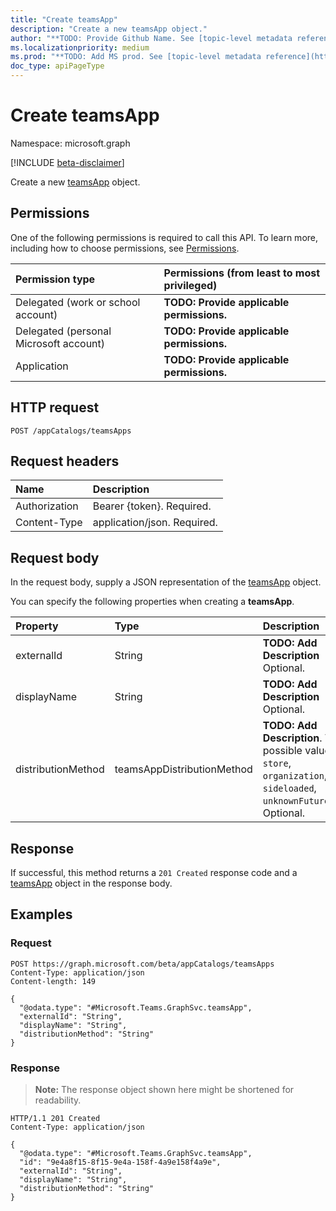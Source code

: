 ```yaml
---
title: "Create teamsApp"
description: "Create a new teamsApp object."
author: "**TODO: Provide Github Name. See [topic-level metadata reference](https://msgo.azurewebsites.net/add/document/guidelines/metadata.html#topic-level-metadata)**"
ms.localizationpriority: medium
ms.prod: "**TODO: Add MS prod. See [topic-level metadata reference](https://msgo.azurewebsites.net/add/document/guidelines/metadata.html#topic-level-metadata)**"
doc_type: apiPageType
---
```


# Create teamsApp
Namespace: microsoft.graph

[!INCLUDE [beta-disclaimer](../../includes/beta-disclaimer.md)]

Create a new [teamsApp](../resources/teamsapp.md) object.

## Permissions
One of the following permissions is required to call this API. To learn more, including how to choose permissions, see [Permissions](/graph/permissions-reference).

|Permission type|Permissions (from least to most privileged)|
|:---|:---|
|Delegated (work or school account)|**TODO: Provide applicable permissions.**|
|Delegated (personal Microsoft account)|**TODO: Provide applicable permissions.**|
|Application|**TODO: Provide applicable permissions.**|

## HTTP request

<!-- {
  "blockType": "ignored"
}
-->
``` http
POST /appCatalogs/teamsApps
```

## Request headers
|Name|Description|
|:---|:---|
|Authorization|Bearer {token}. Required.|
|Content-Type|application/json. Required.|

## Request body
In the request body, supply a JSON representation of the [teamsApp](../resources/teamsapp.md) object.

You can specify the following properties when creating a **teamsApp**.

|Property|Type|Description|
|:---|:---|:---|
|externalId|String|**TODO: Add Description** Optional.|
|displayName|String|**TODO: Add Description** Optional.|
|distributionMethod|teamsAppDistributionMethod|**TODO: Add Description**. The possible values are: `store`, `organization`, `sideloaded`, `unknownFutureValue`. Optional.|



## Response

If successful, this method returns a `201 Created` response code and a [teamsApp](../resources/teamsapp.md) object in the response body.

## Examples

### Request
<!-- {
  "blockType": "request",
  "name": "create_teamsapp_from_"
}
-->
``` http
POST https://graph.microsoft.com/beta/appCatalogs/teamsApps
Content-Type: application/json
Content-length: 149

{
  "@odata.type": "#Microsoft.Teams.GraphSvc.teamsApp",
  "externalId": "String",
  "displayName": "String",
  "distributionMethod": "String"
}
```


### Response
>**Note:** The response object shown here might be shortened for readability.
<!-- {
  "blockType": "response",
  "truncated": true,
  "@odata.type": "Microsoft.Teams.GraphSvc.teamsApp"
}
-->
``` http
HTTP/1.1 201 Created
Content-Type: application/json

{
  "@odata.type": "#Microsoft.Teams.GraphSvc.teamsApp",
  "id": "9e4a8f15-8f15-9e4a-158f-4a9e158f4a9e",
  "externalId": "String",
  "displayName": "String",
  "distributionMethod": "String"
}
```

